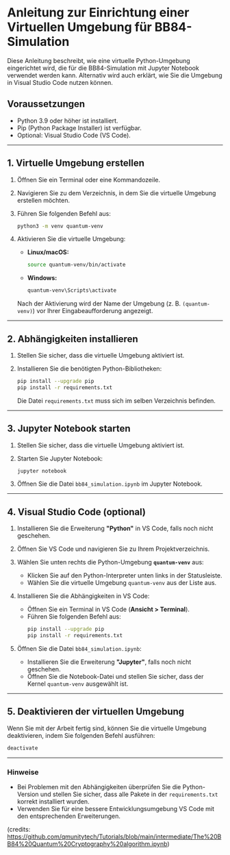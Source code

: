 # Anleitung zur Einrichtung einer Virtuellen Umgebung für BB84-Simulation

Diese Anleitung beschreibt, wie eine virtuelle Python-Umgebung eingerichtet wird, die für die BB84-Simulation mit Jupyter Notebook verwendet werden kann. Alternativ wird auch erklärt, wie Sie die Umgebung in Visual Studio Code nutzen können.

## Voraussetzungen
- Python 3.9 oder höher ist installiert.
- Pip (Python Package Installer) ist verfügbar.
- Optional: Visual Studio Code (VS Code).

---

## 1. Virtuelle Umgebung erstellen

1. Öffnen Sie ein Terminal oder eine Kommandozeile.
2. Navigieren Sie zu dem Verzeichnis, in dem Sie die virtuelle Umgebung erstellen möchten.
3. Führen Sie folgenden Befehl aus:

   ```bash
   python3 -m venv quantum-venv
   ```

4. Aktivieren Sie die virtuelle Umgebung:
   - **Linux/macOS:**
     ```bash
     source quantum-venv/bin/activate
     ```
   - **Windows:**
     ```bash
     quantum-venv\Scripts\activate
     ```

   Nach der Aktivierung wird der Name der Umgebung (z. B. `(quantum-venv)`) vor Ihrer Eingabeaufforderung angezeigt.

---

## 2. Abhängigkeiten installieren

1. Stellen Sie sicher, dass die virtuelle Umgebung aktiviert ist.
2. Installieren Sie die benötigten Python-Bibliotheken:

   ```bash
   pip install --upgrade pip
   pip install -r requirements.txt
   ```

   Die Datei `requirements.txt` muss sich im selben Verzeichnis befinden.

---

## 3. Jupyter Notebook starten

1. Stellen Sie sicher, dass die virtuelle Umgebung aktiviert ist.
2. Starten Sie Jupyter Notebook:

   ```bash
   jupyter notebook
   ```

3. Öffnen Sie die Datei `bb84_simulation.ipynb` im Jupyter Notebook.

---

## 4. Visual Studio Code (optional)

1. Installieren Sie die Erweiterung **"Python"** in VS Code, falls noch nicht geschehen.
2. Öffnen Sie VS Code und navigieren Sie zu Ihrem Projektverzeichnis.
3. Wählen Sie unten rechts die Python-Umgebung **`quantum-venv`** aus:
   - Klicken Sie auf den Python-Interpreter unten links in der Statusleiste.
   - Wählen Sie die virtuelle Umgebung `quantum-venv` aus der Liste aus.

4. Installieren Sie die Abhängigkeiten in VS Code:
   - Öffnen Sie ein Terminal in VS Code (**Ansicht > Terminal**).
   - Führen Sie folgenden Befehl aus:
     ```bash
     pip install --upgrade pip
     pip install -r requirements.txt
     ```

5. Öffnen Sie die Datei `bb84_simulation.ipynb`:
   - Installieren Sie die Erweiterung **"Jupyter"**, falls noch nicht geschehen.
   - Öffnen Sie die Notebook-Datei und stellen Sie sicher, dass der Kernel `quantum-venv` ausgewählt ist.

---

## 5. Deaktivieren der virtuellen Umgebung

Wenn Sie mit der Arbeit fertig sind, können Sie die virtuelle Umgebung deaktivieren, indem Sie folgenden Befehl ausführen:

```bash
deactivate
```

---

### Hinweise
- Bei Problemen mit den Abhängigkeiten überprüfen Sie die Python-Version und stellen Sie sicher, dass alle Pakete in der `requirements.txt` korrekt installiert wurden.
- Verwenden Sie für eine bessere Entwicklungsumgebung VS Code mit den entsprechenden Erweiterungen.

(credits: https://github.com/qmunitytech/Tutorials/blob/main/intermediate/The%20BB84%20Quantum%20Cryptography%20algorithm.ipynb)